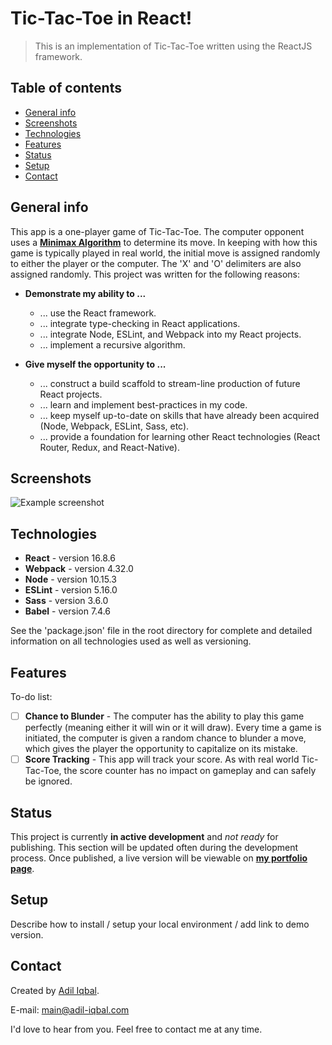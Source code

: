 # Tic-Tac-Toe in React!
> This is an implementation of Tic-Tac-Toe written using the ReactJS framework.

## Table of contents
* [General info](#general-info)
* [Screenshots](#screenshots)
* [Technologies](#technologies)
* [Features](#features)
* [Status](#status)
* [Setup](#setup)
* [Contact](#contact)

## General info
This app is a one-player game of Tic-Tac-Toe.  The computer opponent uses a **[Minimax Algorithm](https://en.wikipedia.org/wiki/Minimax)** to determine its move.  In keeping with how this game is typically played in real world, the initial move is assigned randomly to either the player or the computer.  The 'X' and 'O' delimiters are also assigned randomly.  This project was written for the following reasons:
* **Demonstrate my ability to ...**
  * ... use the React framework.
  * ... integrate type-checking in React applications.
  * ... integrate Node, ESLint, and Webpack into my React projects.
  * ... implement a recursive algorithm.

* **Give myself the opportunity to ...**
  * ... construct a build scaffold to stream-line production of future React projects.
  * ... learn and implement best-practices in my code.
  * ... keep myself up-to-date on skills that have already been acquired (Node, Webpack, ESLint, Sass, etc). 
  * ... provide a foundation for learning other React technologies (React Router, Redux, and React-Native).

## Screenshots
![Example screenshot](https://via.placeholder.com/500.jpg?text=Place+screenshot+here.)

## Technologies 
* **React** - version 16.8.6
* **Webpack** - version 4.32.0
* **Node** - version 10.15.3
* **ESLint** - version 5.16.0
* **Sass** - version 3.6.0
* **Babel** - version 7.4.6

See the 'package.json' file in the root directory for complete and detailed information on all technologies used as well as versioning.

## Features
To-do list:
- [ ] **Chance to Blunder** - The computer has the ability to play this game perfectly (meaning either it will win or it will draw).  Every time a game is initiated, the computer is given a random chance to blunder a move, which gives the player the opportunity to capitalize on its mistake.
- [ ] **Score Tracking** - This app will track your score. As with real world Tic-Tac-Toe, the score counter has no impact on gameplay and can safely be ignored.

## Status
This project is currently **in active development** and *not ready* for publishing. This section will be updated often during the development process. Once published, a live version will be viewable on **[my portfolio page](https://www.adil-iqbal.com/)**.

## Setup
Describe how to install / setup your local environment / add link to demo version.

## Contact
Created by [Adil Iqbal](https://www.adil-iqbal.com/).

E-mail: main@adil-iqbal.com

I'd love to hear from you. Feel free to contact me at any time.
